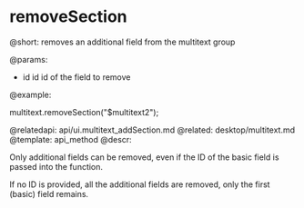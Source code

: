removeSection
=============

@short: removes an additional field from the multitext group
	

@params:
* id	id		id of the field to remove

@example:

multitext.removeSection("$multitext2");

@relatedapi:
	api/ui.multitext_addSection.md
@related:
	desktop/multitext.md
@template:	api_method
@descr:

Only additional fields can be removed, even if the ID of the basic field is passed into the function. 

If no ID is provided, all the additional fields are removed, only the first (basic) field remains. 

